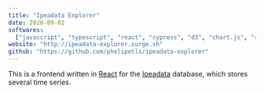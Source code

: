 ```yaml
---
title: "Ipeadata Explorer"
date: 2020-09-02
softwares:
  ["javascript", "typescript", "react", "cypress", "d3", "chart.js", "react-testing-library"]
website: "http://ipeadata-explorer.surge.sh"
github: "https://github.com/phelipetls/ipeadata-explorer"
---
```


This is a frontend written in
[React](https://reactjs.org/docs/getting-started.html) for the
[Ipeadata](http://ipeadata.gov.br/api/) database, which stores several time
series.
